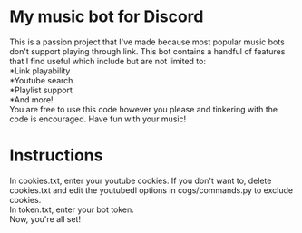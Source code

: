 # My music bot for Discord
This is a passion project that I've made because most popular music bots don't support playing through link. This bot contains a handful of features that I find useful which include but are not limited to: <br />
*Link playability <br />
*Youtube search <br />
*Playlist support <br />
*And more! <br />
You are free to use this code however you please and tinkering with the code is encouraged. Have fun with your music!

# Instructions
In cookies.txt, enter your youtube cookies. If you don't want to, delete cookies.txt and edit the youtubedl options in cogs/commands.py to exclude cookies. <br />
In token.txt, enter your bot token. <br />
Now, you're all set!
